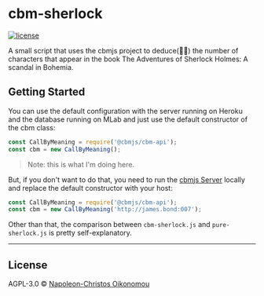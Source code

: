 # cbm-sherlock

[![license](https://img.shields.io/github/license/cbmjs/cbm-sherlock.svg?style=flat-square)](https://github.com/cbmjs/cbm-sherlock/blob/master/LICENSE)

A small script that uses the cbmjs project to deduce(🕵🏼) the number of characters that appear in the book The Adventures of Sherlock Holmes: A scandal in Bohemia.

## Getting Started

You can use the default configuration with the server running on Heroku and the database running on MLab and just use the default constructor of the cbm class:

```javascript
const CallByMeaning = require('@cbmjs/cbm-api');
const cbm = new CallByMeaning();
```

> Note: this is what I'm doing here.

But, if you don't want to do that, you need to run the [cbmjs Server](https://github.com/cbmjs/cbm-engine) locally and replace the default constructor with your host:

```javascript
const CallByMeaning = require('@cbmjs/cbm-api');
const cbm = new CallByMeaning('http://james.bond:007');
```

Other than that, the comparison between `cbm-sherlock.js` and `pure-sherlock.js` is pretty self-explanatory.

---

## License

AGPL-3.0 © [Napoleon-Christos Oikonomou](https://iamnapo.me)
